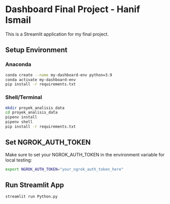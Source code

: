 # Dashboard Final Project - Hanif Ismail

This is a Streamlit application for my final project.

## Setup Environment

### Anaconda

```bash
conda create --name my-dashboard-env python=3.9
conda activate my-dashboard-env
pip install -r requirements.txt
```

### Shell/Terminal

```bash
mkdir proyek_analisis_data
cd proyek_analisis_data
pipenv install
pipenv shell
pip install -r requirements.txt
```

## Set NGROK_AUTH_TOKEN
Make sure to set your NGROK_AUTH_TOKEN in the environment variable for local testing:
```bash
export NGROK_AUTH_TOKEN="your_ngrok_auth_token_here"
```

## Run Streamlit App
```bash
streamlit run Python.py
```
